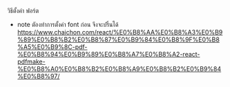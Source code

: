 วิธีตั้งค่า ฟอร์ต

- note ตัองทำการตั้งค่า font ก่อน จึงจะปริ้นได้
  https://www.chaichon.com/react/%E0%B8%AA%E0%B8%A3%E0%B9%89%E0%B8%B2%E0%B8%87%E0%B9%84%E0%B8%9F%E0%B8%A5%E0%B9%8C-pdf-%E0%B8%94%E0%B9%89%E0%B8%A7%E0%B8%A2-react-pdfmake-%E0%B8%A0%E0%B8%B2%E0%B8%A9%E0%B8%B2%E0%B9%84%E0%B8%97/
